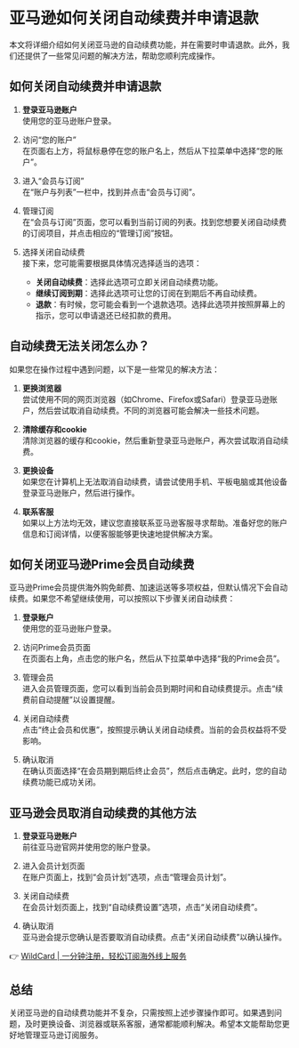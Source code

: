 # 亚马逊如何关闭自动续费并申请退款

本文将详细介绍如何关闭亚马逊的自动续费功能，并在需要时申请退款。此外，我们还提供了一些常见问题的解决方法，帮助您顺利完成操作。

## 如何关闭自动续费并申请退款

1. **登录亚马逊账户**  
   使用您的亚马逊账户登录。

2. 访问“您的账户”  
   在页面右上方，将鼠标悬停在您的账户名上，然后从下拉菜单中选择“您的账户”。

3. 进入“会员与订阅”  
   在“账户与列表”一栏中，找到并点击“会员与订阅”。

4. 管理订阅  
   在“会员与订阅”页面，您可以看到当前订阅的列表。找到您想要关闭自动续费的订阅项目，并点击相应的“管理订阅”按钮。

5. 选择关闭自动续费  
   接下来，您可能需要根据具体情况选择适当的选项：
   - **关闭自动续费**：选择此选项可立即关闭自动续费功能。
   - **继续订阅到期**：选择此选项可让您的订阅在到期后不再自动续费。
   - **退款**：有时候，您可能会看到一个退款选项。选择此选项并按照屏幕上的指示，您可以申请退还已经扣款的费用。

## 自动续费无法关闭怎么办？

如果您在操作过程中遇到问题，以下是一些常见的解决方法：

1. **更换浏览器**  
   尝试使用不同的网页浏览器（如Chrome、Firefox或Safari）登录亚马逊账户，然后尝试取消自动续费。不同的浏览器可能会解决一些技术问题。

2. **清除缓存和cookie**  
   清除浏览器的缓存和cookie，然后重新登录亚马逊账户，再次尝试取消自动续费。

3. **更换设备**  
   如果您在计算机上无法取消自动续费，请尝试使用手机、平板电脑或其他设备登录亚马逊账户，然后进行操作。

4. **联系客服**  
   如果以上方法均无效，建议您直接联系亚马逊客服寻求帮助。准备好您的账户信息和订阅详情，以便客服能够更快速地提供解决方案。

## 如何关闭亚马逊Prime会员自动续费

亚马逊Prime会员提供海外购免邮费、加速运送等多项权益，但默认情况下会自动续费。如果您不希望继续使用，可以按照以下步骤关闭自动续费：

1. **登录账户**  
   使用您的亚马逊账户登录。

2. 访问Prime会员页面  
   在页面右上角，点击您的账户名，然后从下拉菜单中选择“我的Prime会员”。

3. 管理会员  
   进入会员管理页面，您可以看到当前会员到期时间和自动续费提示。点击“续费前自动提醒”以设置提醒。

4. 关闭自动续费  
   点击“终止会员和优惠”，按照提示确认关闭自动续费。当前的会员权益将不受影响。

5. 确认取消  
   在确认页面选择“在会员期到期后终止会员”，然后点击确定。此时，您的自动续费功能已成功关闭。

## 亚马逊会员取消自动续费的其他方法

1. **登录亚马逊账户**  
   前往亚马逊官网并使用您的账户登录。

2. 进入会员计划页面  
   在账户页面上，找到“会员计划”选项，点击“管理会员计划”。

3. 关闭自动续费  
   在会员计划页面上，找到“自动续费设置”选项，点击“关闭自动续费”。

4. 确认取消  
   亚马逊会提示您确认是否要取消自动续费。点击“关闭自动续费”以确认操作。

👉 [WildCard | 一分钟注册，轻松订阅海外线上服务](https://bbtdd.com/WildCard)

## 总结

关闭亚马逊的自动续费功能并不复杂，只需按照上述步骤操作即可。如果遇到问题，及时更换设备、浏览器或联系客服，通常都能顺利解决。希望本文能帮助您更好地管理亚马逊订阅服务。